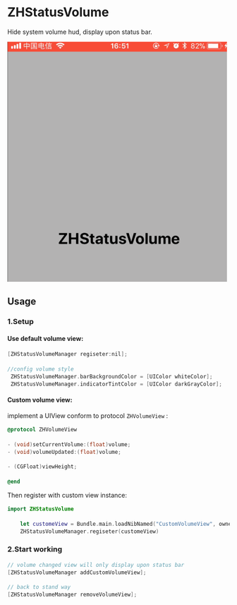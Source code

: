# ZHStatusVolume

Hide system volume hud, display upon status bar.

![](/resource/bar.gif)

## Usage

### 1.Setup 

#### Use default volume view:

```objective-c
[ZHStatusVolumeManager regiseter:nil];

//config volume style
 ZHStatusVolumeManager.barBackgroundColor = [UIColor whiteColor];
 ZHStatusVolumeManager.indicatorTintColor = [UIColor darkGrayColor];
```

#### Custom volume view: 

implement a UIView conform to protocol  `ZHVolumeView` :

```objective-c
@protocol ZHVolumeView

- (void)setCurrentVolume:(float)volume;
- (void)volumeUpdated:(float)volume;

- (CGFloat)viewHeight;

@end
```
Then register with custom view instance:

```swift
import ZHStatusVolume

	let customeView = Bundle.main.loadNibNamed("CustomVolumeView", owner: nil, options: nil)?.first as! CustomVolumeView
	ZHStatusVolumeManager.regiseter(customeView)
```

### 2.Start working

```objective-c
// volume changed view will only display upon status bar
[ZHStatusVolumeManager addCustomVolumeView];

// back to stand way
[ZHStatusVolumeManager removeVolumeView];

```

